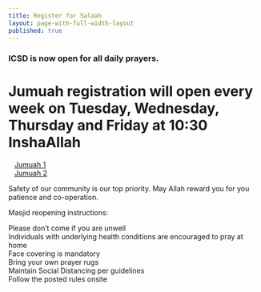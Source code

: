 ```yaml
---
title: Register for Salaah
layout: page-with-full-width-layout
published: true
---
```


### ICSD is now open for all daily prayers.

<div class="row pt-10 pb-2" >
  <div class="col-12">
      <h1>Jumuah registration will open every week on Tuesday, Wednesday, Thursday and Friday at 10:30 InshaAllah</h1>
  </div>
   
 <div class="col-6 pb-3">
       <a class="btn btn-sm btn-warning" href="https://www.eventbrite.com/e/253397036357/" style="width: 100%;padding:12px;" target="_blank">Jumuah 1</a>
   </div>
   <div class="col-6 pb-3">
       <a class="btn btn-sm btn-warning" href="https://www.eventbrite.com/e/247432014817/" style="width: 100%;padding:12px;" target="_blank">Jumuah 2</a>
   </div>    
</div>

Safety of our community is our top priority. May Allah reward you for you patience and co-operation.

Masjid reopening instructions:

Please don’t come if you are unwell  
Individuals with underlying health conditions are encouraged to pray at home  
Face covering is mandatory  
Bring your own prayer rugs  
Maintain Social Distancing per guidelines  
Follow the posted rules onsite
